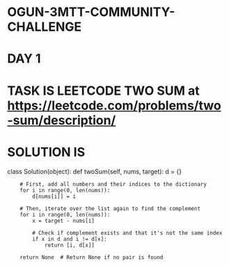 # OGUN-3MTT-COMMUNITY-CHALLENGE
# DAY 1
# TASK IS LEETCODE TWO SUM at https://leetcode.com/problems/two-sum/description/

# SOLUTION IS 





class Solution(object):
    def twoSum(self, nums, target):
        d = {}
        
        # First, add all numbers and their indices to the dictionary
        for i in range(0, len(nums)):
            d[nums[i]] = i

        # Then, iterate over the list again to find the complement
        for i in range(0, len(nums)):
            x = target - nums[i]
            
            # Check if complement exists and that it's not the same index
            if x in d and i != d[x]:
                return [i, d[x]]
        
        return None  # Return None if no pair is found


